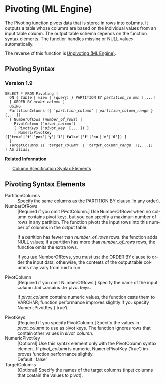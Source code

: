 <div class="nested0" aria-labelledby="ariaid-title1" topicindex="1" topicid="afk1507830462798" id="afk1507830462798"><h1 class="title topictitle1" id="ariaid-title1">Pivoting (ML Engine)</h1><div class="body conbody">
<p class="p">The Pivoting function pivots data that is stored in rows into columns. It outputs a table whose columns are based on the individual values from an input table column. The output table schema depends on the function syntax elements. The function handles missing or NULL values automatically.</p>
<p class="p">The reverse of this function is <a href="mgx1558453229425.md#yna1507821764200">Unpivoting (ML Engine)</a>.</p></div><div class="topic reference nested1" aria-labelledby="ariaid-title2" topicindex="2" topicid="ytw1507830537293" xml:lang="en-us" lang="en-us" id="ytw1507830537293">
<h2 class="title topictitle2" id="ariaid-title2">Pivoting Syntax</h2><div class="body refbody"><div class="section" id="ytw1507830537293__section_N1000E_N1000C_N10001">
<h3 class="title sectiontitle">Version <span>1.9</span></h3><pre class="pre codeblock" xml:space="preserve"><code>SELECT * FROM Pivoting (
  <span>ON { <var class="keyword varname">table</var> | <var class="keyword varname">view</var> | (<var class="keyword varname">query</var>) }</span> PARTITION BY <var class="keyword varname">partition_column</var> [,...]
  [ ORDER BY <var class="keyword varname">order_column</var> ]
  USING
  PartitionColumns ({ '<var class="keyword varname">partition_column</var>' | <var class="keyword varname">partition_column_range</var> }[,...])
  { NumberOfRows (<var class="keyword varname">number_of_rows</var>) |
    PivotColumn ('<var class="keyword varname">pivot_column</var>')
    [ PivotKeys ('<var class="keyword varname">pivot_key</var>' [,...]) ]
    [ NumericPivotKey (<span><b>{'true'|'t'|'yes'|'y'|'1'|'false'|'f'|'no'|'n'|'0'}</b></span>) ]
  }
  TargetColumns ({ '<var class="keyword varname">target_column</var>' | '<var class="keyword varname">target_column_range</var>' }[,...])
) AS <var class="keyword varname">alias</var>;</code></pre></div></div><div class="related-links"><div class="linklistheader"><p></p><b>Related Information</b></div>
<ul class="linklist linklist relinfo"><div class="linklistmember"><a href="ndv1557782188375.md">Column Specification Syntax Elements</a></div></ul></div></div><div class="topic reference nested1" aria-labelledby="ariaid-title3" topicindex="3" topicid="nbu1507830542133" xml:lang="en-us" lang="en-us" id="nbu1507830542133">
<h2 class="title topictitle2" id="ariaid-title3">Pivoting Syntax Elements</h2><div class="body refbody"><div class="section" id="nbu1507830542133__section_N10011_N1000E_N10001"><dl class="dl parml"><dt class="dt pt dlterm">PartitionColumns</dt><dd class="dd pd">Specify the same columns as the PARTITION BY clause (in any order).</dd><dt class="dt pt dlterm">NumberOfRows</dt><dd class="dd pd">[Required if you omit PivotColumn.] Use NumberOfRows when no column contains pivot keys, but you can specify a maximum number of rows in any partition. The function pivots the input rows into this number of columns in the output table.
<p class="p">If a partition has fewer than <var class="keyword varname">number_of_rows</var> rows, the function adds NULL values; if a partition has more than <var class="keyword varname">number_of_rows</var> rows, the function omits the extra rows.</p>
<p class="p">If you use NumberOfRows, you must use the ORDER BY clause to order the input data; otherwise, the contents of the output table columns may vary from run to run.</p></dd><dt class="dt pt dlterm">PivotColumn</dt><dd class="dd pd">[Required if you omit NumberOfRows.] Specify the name of the input column that contains the pivot keys.
<p class="p">If <var class="keyword varname">pivot_column</var> contains numeric values, the function casts them to VARCHAR; function performance improves slightly if you specify NumericPivotKey ('true').</p></dd><dt class="dt pt dlterm">PivotKeys</dt><dd class="dd pd">[Required if you specify PivotColumn.] Specify the values in <var class="keyword varname">pivot_column</var> to use as pivot keys. The function ignores rows that contain other values in <var class="keyword varname">pivot_column</var>.</dd><dt class="dt pt dlterm">NumericPivotKey</dt><dd class="dd pd">[Optional] Use this syntax element only with the PivotColumn syntax element. If <var class="keyword varname">pivot_column</var> is numeric, NumericPivotKey ('true') improves function performance slightly.</dd><dd class="dd pd ddexpand">Default: 'false'</dd><dt class="dt pt dlterm">TargetColumns</dt><dd class="dd pd">[Optional] Specify the names of the target columns (input columns that contain the values to pivot).</dd></dl></div></div></div></div>
